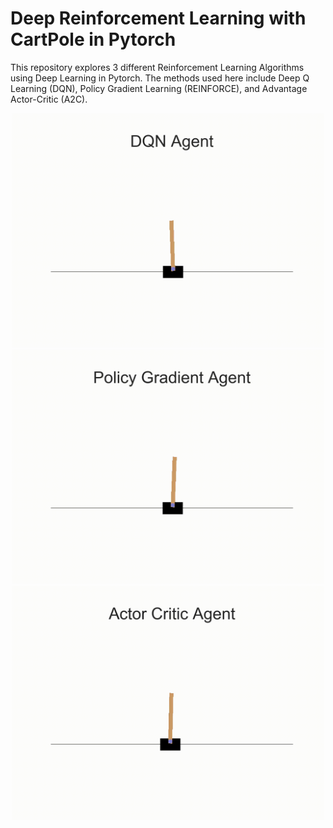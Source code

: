 # Deep Reinforcement Learning with CartPole in Pytorch
This repository explores 3 different Reinforcement Learning Algorithms using Deep Learning in Pytorch. The methods used here include Deep Q Learning (DQN), Policy Gradient Learning (REINFORCE), and Advantage Actor-Critic (A2C). 

<p align="center">
  <img src="saved_dqn_cartpole/movie.gif" width="500">
  <img src="saved_reinforce_cartpole/movie.gif" width="500">
  <img src="saved_a2c_cartpole/movie.gif" width="500">
</p>
